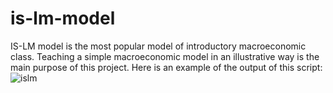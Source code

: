# is-lm-model
IS-LM model is the most popular model of introductory macroeconomic class. Teaching a simple macroeconomic model in an illustrative way is the main purpose of this project.
Here is an example of the output of this script:
![islm](https://user-images.githubusercontent.com/57784008/89567194-e143fa80-d7e6-11ea-904c-a1747161316c.png)
